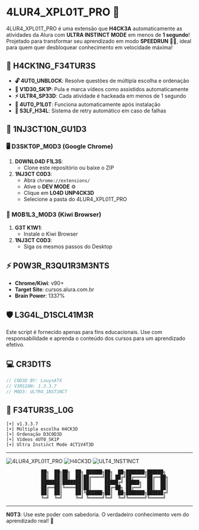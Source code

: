 # 4LUR4_XPL01T_PRO 🔰

4LUR4_XPL01T_PRO é uma extensão que **H4CK3A** automaticamente as atividades da Alura com **ULTRA INSTINCT MODE** em menos de **1 segundo**! Projetado para transformar seu aprendizado em modo **SPEEDRUN** 🏃‍♂️, ideal para quem quer desbloquear conhecimento em velocidade máxima!

## 🎯 H4CK1NG_F34TUR3S
- **🔓 4UT0_UNBL0CK**: Resolve questões de múltipla escolha e ordenação
- **🎥 V1D30_SK1P**: Pula e marca vídeos como assistidos automaticamente
- **⚡ ULTR4_SP33D**: Cada atividade é hackeada em menos de 1 segundo
- **🤖 4UT0_P1L0T**: Funciona automaticamente após instalação
- **🔄 S3LF_H34L**: Sistema de retry automático em caso de falhas

## 💉 1NJ3CT10N_GU1D3

### 🖥️ D3SKT0P_M0D3 (Google Chrome)
1. **D0WNL04D F1L3S**:
   - Clone este repositório ou baixe o ZIP
2. **1NJ3CT C0D3**:
   - Abra `chrome://extensions/`
   - Ative o **DEV MODE** ⚙️
   - Clique em **L04D UNP4CK3D**
   - Selecione a pasta do 4LUR4_XPL01T_PRO

### 📱 M0B1L3_M0D3 (Kiwi Browser)
1. **G3T K1W1**:
   - Instale o Kiwi Browser
2. **1NJ3CT C0D3**:
   - Siga os mesmos passos do Desktop

## ⚡ P0W3R_R3QU1R3M3NTS
- **Chrome/Kiwi**: v90+
- **Target Site**: cursos.alura.com.br
- **Brain Power**: 1337%

## 🛡️ L3G4L_D1SCL41M3R
Este script é fornecido apenas para fins educacionais. Use com responsabilidade e aprenda o conteúdo dos cursos para um aprendizado efetivo.

## 💻 CR3D1TS
```js
// C0D3D BY: LouysATX
// V3RS10N: 1.3.3.7
// M0D3: ULTR4_1NST1NCT
```

## 🚨 F34TUR3S_L0G
```
[+] v1.3.3.7
[+] Múltipla escolha H4CK3D
[+] Ordenação D3C0D3D
[+] Vídeos 4UT0_SK1P
[+] Ultra Instinct Mode 4CT1V4T3D
```

---
![4LUR4_XPL01T_PRO](https://img.shields.io/badge/4LUR4-XPL01T-red) ![H4CK3D](https://img.shields.io/badge/STATUS-H4CK3D-green) ![ULT4_1NST1NCT](https://img.shields.io/badge/MODE-ULTRA_INSTINCT-blue)

<div align="center">

```ascii
    ██╗  ██╗██╗  ██╗ ██████╗██╗  ██╗███████╗██████╗ 
    ██║  ██║██║  ██║██╔════╝██║ ██╔╝██╔════╝██╔══██╗
    ███████║███████║██║     █████╔╝ █████╗  ██║  ██║
    ██╔══██║╚════██║██║     ██╔═██╗ ██╔══╝  ██║  ██║
    ██║  ██║     ██║╚██████╗██║  ██╗███████╗██████╔╝
    ╚═╝  ╚═╝     ╚═╝ ╚═════╝╚═╝  ╚═╝╚══════╝╚═════╝ 
```

</div>

---

**N0T3**: Use este poder com sabedoria. O verdadeiro conhecimento vem do aprendizado real! 🧠
